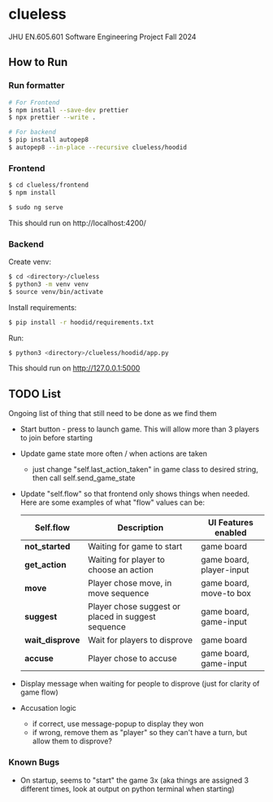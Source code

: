 # clueless

JHU EN.605.601 Software Engineering Project Fall 2024

## How to Run

### Run formatter

```sh
# For Frontend
$ npm install --save-dev prettier
$ npx prettier --write .

# For backend
$ pip install autopep8
$ autopep8 --in-place --recursive clueless/hoodid
```

### Frontend

```sh
$ cd clueless/frontend
$ npm install
```

```sh
$ sudo ng serve
```

This should run on http://localhost:4200/

### Backend

Create venv:

```sh
$ cd <directory>/clueless
$ python3 -m venv venv
$ source venv/bin/activate
```

Install requirements:

```sh
$ pip install -r hoodid/requirements.txt
```

Run:

```sh
$ python3 <directory>/clueless/hoodid/app.py
```

This should run on http://127.0.0.1:5000

## TODO List

Ongoing list of thing that still need to be done as we find them

- Start button - press to launch game. This will allow more than 3 players to join before starting
- Update game state more often / when actions are taken
  - just change "self.last_action_taken" in game class to desired string, then call self.send_game_state
- Update "self.flow" so that frontend only shows things when needed. Here are some examples of what "flow" values can be:

  | Self.flow         | Description                                        | UI Features enabled      |
  | ----------------- | -------------------------------------------------- | ------------------------ |
  | **not_started**   | Waiting for game to start                          | game board               |
  | **get_action**    | Waiting for player to choose an action             | game board, player-input |
  | **move**          | Player chose move, in move sequence                | game board, move-to box  |
  | **suggest**       | Player chose suggest or placed in suggest sequence | game board, game-input   |
  | **wait_disprove** | Wait for players to disprove                       | game board               |
  | **accuse**        | Player chose to accuse                             | game board, game-input   |

- Display message when waiting for people to disprove (just for clarity of game flow)
- Accusation logic
  - if correct, use message-popup to display they won
  - if wrong, remove them as "player" so they can't have a turn, but allow them to disprove?

### Known Bugs

- On startup, seems to "start" the game 3x (aka things are assigned 3 different times, look at output on python terminal when starting)
